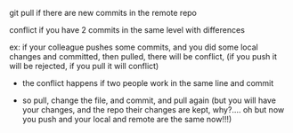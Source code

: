 git pull if there are new commits in the remote repo






conflict if you have 2 commits in the same level with differences

ex: if your colleague pushes some commits, and you did some local changes and committed, then pulled, there will be conflict, (if you push it will be rejected, if you pull it will conflict)


- the conflict happens if two people work in the same line and commit


- so pull, change the file, and commit, and pull again (but you will have your changes, and the repo their changes are kept, why?…. oh but now you push and your local and remote are the same now!!!)